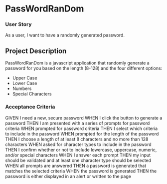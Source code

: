 # PassWordRanDom

### User Story

As a user, I want to have a randomly generated password.

## Project Description

 PassWordRanDom is a javascript application that randomly generate a password for you based on the length (8-128) and the four different options:
-   Upper Case
-   Lower Case
-   Numbers
-   Special Characters


### Acceptance Criteria

GIVEN I need a new, secure password
WHEN I click the button to generate a password
THEN I am presented with a series of prompts for password criteria
WHEN prompted for password criteria
THEN I select which criteria to include in the password
WHEN prompted for the length of the password
THEN I choose a length of at least 8 characters and no more than 128 characters
WHEN asked for character types to include in the password
THEN I confirm whether or not to include lowercase, uppercase, numeric, and/or special characters
WHEN I answer each prompt
THEN my input should be validated and at least one character type should be selected
WHEN all prompts are answered
THEN a password is generated that matches the selected criteria
WHEN the password is generated
THEN the password is either displayed in an alert or written to the page